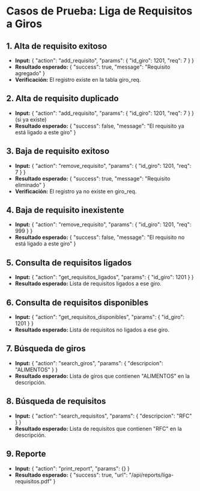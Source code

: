 # Casos de Prueba: Liga de Requisitos a Giros

## 1. Alta de requisito exitoso
- **Input:** { "action": "add_requisito", "params": { "id_giro": 1201, "req": 7 } }
- **Resultado esperado:** { "success": true, "message": "Requisito agregado" }
- **Verificación:** El registro existe en la tabla giro_req.

## 2. Alta de requisito duplicado
- **Input:** { "action": "add_requisito", "params": { "id_giro": 1201, "req": 7 } } (si ya existe)
- **Resultado esperado:** { "success": false, "message": "El requisito ya está ligado a este giro" }

## 3. Baja de requisito exitoso
- **Input:** { "action": "remove_requisito", "params": { "id_giro": 1201, "req": 7 } }
- **Resultado esperado:** { "success": true, "message": "Requisito eliminado" }
- **Verificación:** El registro ya no existe en giro_req.

## 4. Baja de requisito inexistente
- **Input:** { "action": "remove_requisito", "params": { "id_giro": 1201, "req": 999 } }
- **Resultado esperado:** { "success": false, "message": "El requisito no está ligado a este giro" }

## 5. Consulta de requisitos ligados
- **Input:** { "action": "get_requisitos_ligados", "params": { "id_giro": 1201 } }
- **Resultado esperado:** Lista de requisitos ligados a ese giro.

## 6. Consulta de requisitos disponibles
- **Input:** { "action": "get_requisitos_disponibles", "params": { "id_giro": 1201 } }
- **Resultado esperado:** Lista de requisitos no ligados a ese giro.

## 7. Búsqueda de giros
- **Input:** { "action": "search_giros", "params": { "descripcion": "ALIMENTOS" } }
- **Resultado esperado:** Lista de giros que contienen "ALIMENTOS" en la descripción.

## 8. Búsqueda de requisitos
- **Input:** { "action": "search_requisitos", "params": { "descripcion": "RFC" } }
- **Resultado esperado:** Lista de requisitos que contienen "RFC" en la descripción.

## 9. Reporte
- **Input:** { "action": "print_report", "params": {} }
- **Resultado esperado:** { "success": true, "url": "/api/reports/liga-requisitos.pdf" }
